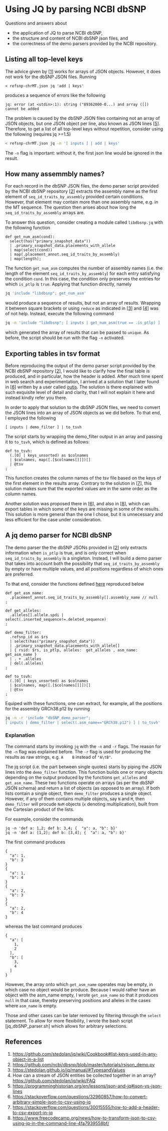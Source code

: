 # Using JQ by parsing NCBI dbSNP

Questions and answers about 

+ the application of JQ to parse NCBI dbSNP, 
+ the structure and content of NCBI dbSNP json files, and 
+ the correctness of the demo parsers provided by the NCBI repository.

## Listing all top-level keys

The advice given by [[1]] works for arrays of JSON objects. However, it does not work for the dbSNP JSON files. Running 
```jq
< refsnp-chrMT.json jq 'add | keys'
```
produces a sequence of errors like the following
```
jq: error (at <stdin>:1): string ("89362000-0...) and array ([]) cannot be added
```

The problem is caused by the dbSNP JSON files containing not an array of JSON objects, but one JSON object per line, also known as JSON lines [[5]]. Therefore, to get a list of all top-level keys without repetition, consider using the following (requires jq >=1.5)
```bash
< refsnp-chrMT.json jq -n '[ inputs ] | add | keys'
```

The `-n` flag is important: without it, the first json line would be ignored in the result.

## How many assemmbly names?

For each record in the dbSNP JSON files, the demo parser script provided by the NCBI dbSNP repository [[2]] extracts the assembly name as the first element of `seq_id_traits_by_assembly` provided certain conditions. However, that element may contain more than one assembly name, e.g. in the MT sequence. The question then arises about how long the `seq_id_traits_by_assembly` arrays are.

To answer this question, consider creating a module called `libdbsnp.jq` with the following function
```jq
def get_num_asm(cond):
  select(has("primary_snapshot_data")) 
  | .primary_snapshot_data.placements_with_allele
  | map(select(cond))
  | map(.placement_annot.seq_id_traits_by_assembly)
  | map(length);
```
The function `get_num_asm` computes the number of assembly names (i.e. the length of the element `seq_id_traits_by_assembly`) for each entry satisfying the condition `cond`. In this case, the condition only preserves the entries for which `is_ptlp` is `true`. Applying that function directly, namely
```bash
jq 'include "libdbsnp"; get_num_asm'
```
would produce a sequence of results, but not an array of results. Wrapping it between square brackets or using `reduce` as indicated in [[3]] and [[4]] was of not help. Instead, execute the following command
```bash
jq -n 'include "libdbsnp"; [ inputs | get_num_asm(true == .is_ptlp) ] | unique'
```
which generated the array of results that can be passed to `unique`. As before, the script should be run with the flag `-n` activated.



## Exporting tables in tsv format

Before reproducing the output of the demo parser script provided by the NCBI dbSNP repository [[2]], I would like to clarify how the final table is produced, and in particular, how the header is added. After much time spent in web search and experimentation, I arrived at a solution that I later found in [[6]] written by a user called [outis](https://stackoverflow.com/users/90527/outis). The solution is there explained with such exquisite level of detail and clarity, that I will not explain it here and instead kindly refer you there. 

In order to apply that solution to the dbSNP JSON files, we need to convert the JSON lines into an array of JSON objects as we did before. To that end, I employed the following
```jq
[ inputs | demo_filter ] | to_tsvh 
```
The script starts by wrapping the demo_filter output in an array and passing it to `to_tsvh`, which is defined as follows:
```jq
def to_tsvh:
  (.[0] | keys_unsorted) as $colnames
  | $colnames, map([.[$colnames[]]])[]
  | @tsv
;
```
This function creates the column names of the tsv file based on the keys of the first element in the results array. Contrary to the solution in [[7]], this solution makes sure that the exported values are in the same order as the column names.

Another solution was proposed there in [[6]], and also in [[8]], which can export tables in which some of the keys are missing in some of the results. This solution is more general than the one I chose, but it is unnecessary and less efficient for the case under consideration. 

## A jq demo parser for NCBI dbSNP

The demo parser the the dbSNP JSONs provided in [[2]] only extracts information when `is_ptlp` is true, and is only correct when `seq_id_traits_by_assembly` is a singleton. Instead, I will build a demo parser that takes into account both the possibility that `seq_id_traits_by_assembly` by empty or have multiple values, and all positions regardless of which ones are preferred. 

To that end, consider the functions defined [here](dbSNP_demo_parser.jq) reproduced below

```jq
def get_asm_name:
  .placement_annot.seq_id_traits_by_assembly[].assembly_name // null 
;

def get_alleles:
  .alleles[].allele.spdi | select(.inserted_sequence!=.deleted_sequence)
;

def demo_filter:
  .refsnp_id as $rs
  | select(has("primary_snapshot_data")) 
  | .primary_snapshot_data.placements_with_allele[]
  | { rsid: $rs, is_ptlp, alleles:  get_alleles , asm_name: get_asm_name }
  | . + .alleles
  | del(.alleles)
;

def to_tsvh:
  (.[0] | keys_unsorted) as $colnames
  | $colnames, map([.[$colnames[]]])[]
  | @tsv
;
```
Equiped with these functions, one can extract, for example, all the positions for the assembly GRCh38.p12 by running
```bash
jq -n -r 'include "dbSNP_demo_parser";
[ inputs | demo_filter | select(.asm_name=="GRCh38.p12") ] | to_tsvh'
```

### Explanation

The command starts by invoking `jq` with the `-n` and `-r` flags. The reason for the `-n` flag was explained before. The `-r` flag is used for producing the results as raw strings, e.g. `A	B` instead of `"A\tB"`. 

The jq script (i.e. the part between single quotes) starts by piping the JSON lines into the `demo_filter` function. This function builds one or many objects depending on the output produced by the functions `get_alleles` and `get_asm_name`. These two functions operate on arrays (as per the dbSNP JSON schema) and return a list of objects (as opposed to an array). If both lists contain a single object, then `demo_filter` produces a single object. However, if any of them contains multiple objects, say `N` and `M`, then `demo_filter` will procude `NxM` objects (`x` denoting multiplication), built from the Cartesian product of the lists. 

For example, consider the commands
```
jq -n 'def a: 1,2; def b: 3,4; {  "a": a, "b": b}' 
jq -n 'def a: [1,2]; def b: [3,4]; {  "a": a, "b": b}' 
```
The first command produces
```
{
  "a": 1,
  "b": 3
}
{
  "a": 1,
  "b": 4
}
{
  "a": 2,
  "b": 3
}
{
  "a": 2,
  "b": 4
}
```
whereas the last command produces
```
{
  "a": [
    1,
    2
  ],
  "b": [
    3,
    4
  ]
}
```

However, the array onto which `get_asm_name` operates may be empty, in which case no object would be produce. Because I would rather have an object with the asm_name empty, I wrote `get_asm_name` so that it produces `null` in that case, thereby preserving positions and alleles in the cases where `asm_name` is empty.

Those and other cases can be later removed by filtering through the `select` statement. To allow for more flexibility, I wrote the bash script [jq_dbSNP_parser.sh] which allows for arbitrary selections.


## References

[1]: https://github.com/stedolan/jq/wiki/Cookbook#list-keys-used-in-any-object-in-a-list
[2]: https://github.com/ncbi/dbsnp/blob/master/tutorials/rsjson_demo.py
[3]: https://stedolan.github.io/jq/manual/#TypesandValues
[4]: https://github.com/stedolan/jq/wiki/FAQ
[5]: https://programminghistorian.org/en/lessons/json-and-jq#json-vs-json-lines
[6]: https://stackoverflow.com/questions/32960857/how-to-convert-arbitrary-simple-json-to-csv-using-jq
[7]: https://stackoverflow.com/questions/30015555/how-to-add-a-header-to-csv-export-in-jq
[8]: https://www.freecodecamp.org/news/how-to-transform-json-to-csv-using-jq-in-the-command-line-4fa7939558bf/

1. https://github.com/stedolan/jq/wiki/Cookbook#list-keys-used-in-any-object-in-a-list
2. https://github.com/ncbi/dbsnp/blob/master/tutorials/rsjson_demo.py
3. https://stedolan.github.io/jq/manual/#TypesandValues
4. How can a stream of JSON entities be collected together in an array? https://github.com/stedolan/jq/wiki/FAQ
5. https://programminghistorian.org/en/lessons/json-and-jq#json-vs-json-lines
6. https://stackoverflow.com/questions/32960857/how-to-convert-arbitrary-simple-json-to-csv-using-jq
7. https://stackoverflow.com/questions/30015555/how-to-add-a-header-to-csv-export-in-jq
8. https://www.freecodecamp.org/news/how-to-transform-json-to-csv-using-jq-in-the-command-line-4fa7939558bf/
